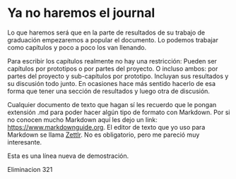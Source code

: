 # Ya no haremos el journal

Lo que haremos será que en la parte de resultados de su trabajo de graduación empezaremos a popular el documento. Lo podemos trabajar como capítulos y poco a poco los van llenando.

Para escribir los capítulos realmente no hay una restricción: Pueden ser capítulos por prototipos o por partes del proyecto. O incluso ambos: por partes del proyecto y sub-capítulos por prototipo. Incluyan sus resultados y su discusión todo junto. En ocasiones hace más sentido hacerlo de esa forma que tener una sección de resultados y luego otra de discusión.

Cualquier documento de texto que hagan sí les recuerdo que le pongan extensión .md para poder hacer algún tipo de formato con Markdown. Por si no conocen mucho Markdown aquí les dejo un link: https://www.markdownguide.org. El editor de texto que yo uso para Markdown se llama [Zettlr](https://www.zettlr.com). No es obligatorio, pero me pareció muy interesante.

Esta es una línea nueva de demostración.

Eliminacion 321
